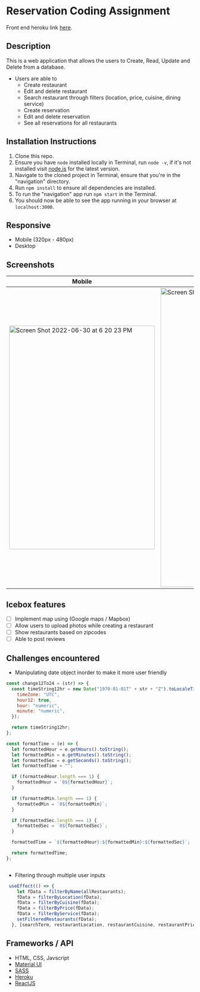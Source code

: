 # Reservation Coding Assignment

Front end heroku link [here](https://takehome-usv.herokuapp.com/).

## Description 
This is a web application that allows the users to Create, Read, Update and Delete from a database. 
- Users are able to
  - Create restaurant
  - Edit and delete restaurant
   - Search restaurant through filters (location, price, cuisine, dining service) 
  - Create reservation
  - Edit and delete reservation
  - See all reservations for all restaurants


## Installation Instructions 

1. Clone this repo.
2. Ensure you have `node` installed locally in Terminal, run `node -v`, if it's not installed visit [node.js](https://nodejs.org/en/) for the latest version.
3. Navigate to the cloned project in Terminal, ensure that you're in the "navigation" directory.
4. Run `npm install` to ensure all dependencies are installed.
5. To run the "navigation" app run `npm start` in the Terminal.
6. You should now be able to see the app running in your browser at `localhost:3000`.


## Responsive

- Mobile (320px - 480px)
- Desktop

## Screenshots

| Mobile  | Desktop |
| ------------- | ------------- |
| <img width="391" height="600" alt="Screen Shot 2022-06-30 at 6 20 23 PM" src="https://user-images.githubusercontent.com/55720394/176788348-1b521d7b-d760-4928-a188-d0145049797a.png"> | <img width="803" alt="Screen Shot 2022-06-30 at 6 19 49 PM" src="https://user-images.githubusercontent.com/55720394/176788412-58eb73a3-70fb-4876-a07a-c3f27cfe6ad3.png">  |


## Icebox features

- [ ] Implement map using (Google maps / Mapbox)
- [ ] Allow users to upload photos while creating a restaurant
- [ ] Show restaurants based on zipcodes
- [ ] Able to post reviews

## Challenges encountered
- Manipulating date object inorder to make it more user friendly

```js
const change12To24 = (str) => {
  const timeString12hr = new Date("1970-01-01T" + str + "Z").toLocaleTimeString("en-US", {
    timeZone: "UTC",
    hour12: true,
    hour: "numeric",
    minute: "numeric",
  });

  return timeString12hr;
};

const formatTime = (e) => {
  let formattedHour = e.getHours().toString();
  let formattedMin = e.getMinutes().toString();
  let formattedSec = e.getSeconds().toString();
  let formattedTime = "";

  if (formattedHour.length === 1) {
    formattedHour = `0${formattedHour}`;
  }

  if (formattedMin.length === 1) {
    formattedMin = `0${formattedMin}`;
  }

  if (formattedSec.length === 1) {
    formattedSec = `0${formattedSec}`;
  }

  formattedTime = `${formattedHour}:${formattedMin}:${formattedSec}`;

  return formattedTime;
};



```
- Filtering through multiple user inputs 

``` js
 useEffect(() => {
    let fData = filterByName(allRestaurants);
    fData = filterByLocation(fData);
    fData = filterByCuisine(fData);
    fData = filterByPrice(fData);
    fData = filterByService(fData);
    setFilteredRestaurants(fData);
  }, [searchTerm, restaurantLocation, restaurantCuisine, restaurantPrice, restaurantService]);
```

## Frameworks / API

- HTML, CSS, Javscript
- [Material UI](https://mui.com/)
- [SASS](https://www.npmjs.com/package/node-sass)
- [Heroku](https://www.heroku.com/)
- [ReactJS](https://reactjs.org/)
